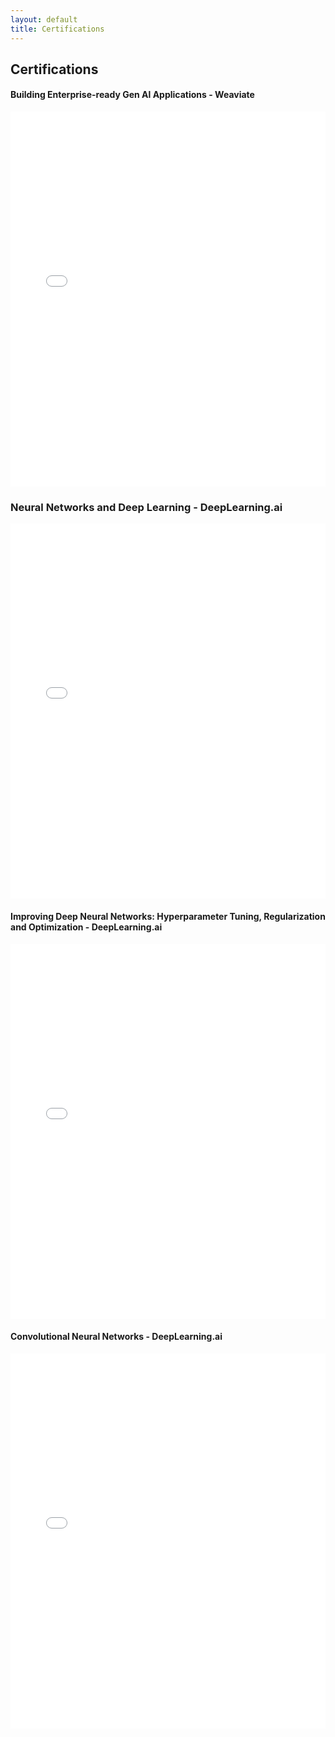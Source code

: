 ```yaml
---
layout: default
title: Certifications
---
```


## Certifications

#### Building Enterprise-ready Gen Al Applications - Weaviate
<embed src="{{ 'assets/certifications/prod_genai_llm_Certificate.png' | relative_url }}" width="100%" height="600px" type="application/pdf">

### Neural Networks and Deep Learning - DeepLearning.ai 
<embed src="{{ 'assets/certifications/nn_cert.pdf' | relative_url }}" width="100%" height="600px" type="application/pdf">


#### Improving Deep Neural Networks: Hyperparameter Tuning, Regularization and Optimization - DeepLearning.ai 
<embed src="{{ 'assets/certifications/hyp_cert.pdf' | relative_url }}" width="100%" height="600px" type="application/pdf">


#### Convolutional Neural Networks - DeepLearning.ai
<embed src="{{ 'assets/certifications/CNN_Cert.pdf' | relative_url }}" width="100%" height="600px" type="application/pdf">


